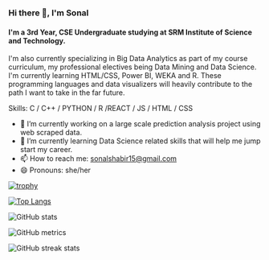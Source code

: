### Hi there 👋, I'm Sonal
#### I'm a 3rd Year, CSE Undergraduate studying at SRM Institute of Science and Technology. 
I'm also currently specializing in Big Data Analytics as part of my course curriculum, my professional electives being Data Mining and Data Science. 
I'm currently learning HTML/CSS, Power BI, WEKA and R. These programming languages and data visualizers will heavily contribute to the path I want to take in the far future. 

Skills:  C / C++ /  PYTHON / R /REACT / JS / HTML / CSS

- 🔭 I’m currently working on a large scale prediction analysis project using web scraped data. 
- 🌱 I’m currently learning Data Science related skills that will help me jump start my career. 
- 📫 How to reach me:  sonalshabir15@gmail.com 
- 😄 Pronouns: she/her 
 
[![trophy](https://github-profile-trophy.vercel.app/?username=sonal1502)](https://github.com/ryo-ma/github-profile-trophy) 

[![Top Langs](https://github-readme-stats.vercel.app/api/top-langs/?username=sonal1502)](https://github.com/anuraghazra/github-readme-stats)   

![GitHub stats](https://github-readme-stats.vercel.app/api?username=sonal1502&show_icons=true)  

![GitHub metrics](https://metrics.lecoq.io/sonal1502)  

![GitHub streak stats](https://streak-stats.demolab.com/?user=sonal1502)  

